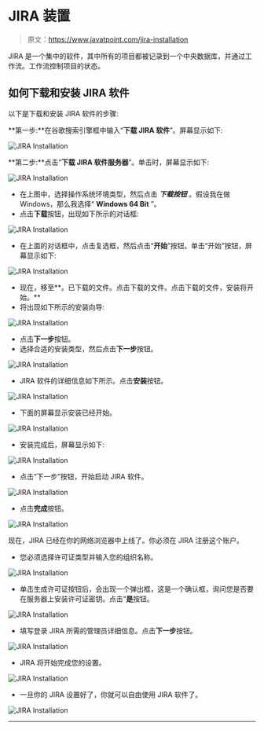 # JIRA 装置

> 原文：<https://www.javatpoint.com/jira-installation>

JIRA 是一个集中的软件，其中所有的项目都被记录到一个中央数据库，并通过工作流。工作流控制项目的状态。

## 如何下载和安装 JIRA 软件

以下是下载和安装 JIRA 软件的步骤:

**第一步:**在谷歌搜索引擎框中输入“**下载 JIRA 软件**”。屏幕显示如下:

![JIRA Installation](img/7613d455d1fcaa51957f4dd12a935408.png)

**第二步:**点击“**下载 JIRA 软件服务器**”。单击时，屏幕显示如下:

![JIRA Installation](img/1c34f27db4ae8b29b8197df5668777f3.png)

*   在上图中，选择操作系统环境类型，然后点击 ***下载按钮*** 。假设我在做 Windows，那么我选择“ **Windows 64 Bit** ”。
*   点击**下载**按钮，出现如下所示的对话框:

![JIRA Installation](img/8204c6ffe06874b6f4af2efcc05277a5.png)

*   在上面的对话框中，点击复选框，然后点击“**开始**”按钮。单击“开始”按钮，屏幕显示如下:

![JIRA Installation](img/1ccd1c2740405fa033d010e0db49d76b.png)

*   现在，移至**。已下载的文件。点击下载的文件。点击下载的文件，安装将开始。**
*   将出现如下所示的安装向导:

![JIRA Installation](img/4a00b43a0cf0f609ac5a8a56a55ce2b3.png)

*   点击**下一步**按钮。
*   选择合适的安装类型，然后点击**下一步**按钮。

![JIRA Installation](img/6abdce9c3396a7711ca14eea90d83f99.png)

*   JIRA 软件的详细信息如下所示。点击**安装**按钮。

![JIRA Installation](img/92bd2248b60f7fa4f5742de8e1af7634.png)

*   下面的屏幕显示安装已经开始。

![JIRA Installation](img/0b63cace561ff6143ae7a6f4ab3c62e8.png)

*   安装完成后，屏幕显示如下:

![JIRA Installation](img/c53fc4c296448b80d8863bd9a3dfab08.png)

*   点击“下一步”按钮，开始启动 JIRA 软件。

![JIRA Installation](img/f0e12400c395317bacfc81a8ff5a3bc4.png)

*   点击**完成**按钮。

![JIRA Installation](img/412e459d28170408ac40788b61268c0c.png)

现在，JIRA 已经在你的网络浏览器中上线了。你必须在 JIRA 注册这个账户。

*   您必须选择许可证类型并输入您的组织名称。

![JIRA Installation](img/67318a750135d1cab219f56ad758b7e3.png)

*   单击生成许可证按钮后，会出现一个弹出框，这是一个确认框，询问您是否要在服务器上安装许可证密钥。点击“**是**按钮。

![JIRA Installation](img/75f0f5ed73bb63624876cfa7a7ae4346.png)

*   填写登录 JIRA 所需的管理员详细信息。点击**下一步**按钮。

![JIRA Installation](img/1c1e4b43e9ac968da36edb7ff753053c.png)

*   JIRA 将开始完成您的设置。

![JIRA Installation](img/5a697372d5c3ab70dd6b3fbed482d677.png)

*   一旦你的 JIRA 设置好了，你就可以自由使用 JIRA 软件了。

![JIRA Installation](img/d143118361626c60af1ddc2f05fb7f39.png)

* * *